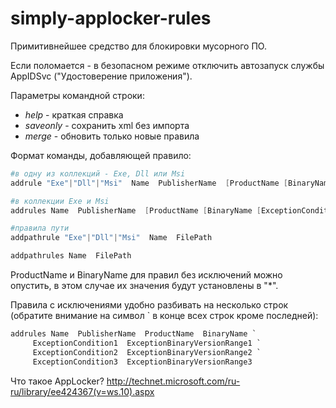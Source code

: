 # simply-applocker-rules

Примитивнейшее средство для блокировки мусорного ПО.

Если поломается - в безопасном режиме отключить автозапуск службы AppIDSvc ("Удостоверение приложения").

Параметры командной строки:
* *help* - краткая справка
* *saveonly* - сохранить xml без импорта
* *merge* - обновить только новые правила

Формат команды, добавляющей правило:
```powershell
#в одну из коллекций - Exe, Dll или Msi
addrule "Exe"|"Dll"|"Msi"  Name  PublisherName  [ProductName [BinaryName [ExceptionCondition1 ExceptionBinaryVersionRange1 [ExceptionCondition2 ExceptionBinaryVersionRange2 [...]]]]]

#в коллекции Exe и Msi
addrules Name  PublisherName  [ProductName [BinaryName [ExceptionCondition1 ExceptionBinaryVersionRange1 [ExceptionCondition2 ExceptionBinaryVersionRange2 [...]]]]]

#правила пути
addpathrule "Exe"|"Dll"|"Msi"  Name  FilePath

addpathrules Name  FilePath
```

ProductName и BinaryName для правил без исключений можно опустить, в этом случае их значения будут установлены в "*".

Правила с исключениями удобно разбивать на несколько строк (обратите внимание на символ ` в конце всех строк кроме последней):
```powershell
addrules Name  PublisherName  ProductName  BinaryName `
	 ExceptionCondition1  ExceptionBinaryVersionRange1 `
	 ExceptionCondition2  ExceptionBinaryVersionRange2 `
	 ExceptionCondition3  ExceptionBinaryVersionRange3
```

Что такое AppLocker? http://technet.microsoft.com/ru-ru/library/ee424367(v=ws.10).aspx
